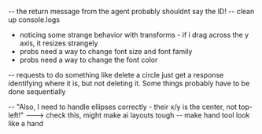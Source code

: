 
-- the return message from the agent probably shouldnt say the ID!
-- clean up console.logs
- noticing some strange behavior with transforms - if i drag across the y axis, it resizes strangely
- probs need a way to change font size and font family
- probs need a way to change the font color


-- requests to do something like delete a circle just get a response identifying where it is, but not deleting it. Some things probably have to be done sequentially


-- "Also, I need to handle ellipses correctly - their x/y is the center, not top-left!" 
   ---> check this, might make ai layouts tough
-- make hand tool look like a hand
